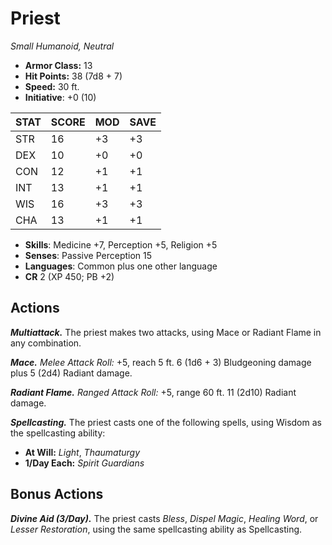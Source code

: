 # Priest

*Small Humanoid, Neutral*

- **Armor Class:** 13
- **Hit Points:** 38 (7d8 + 7)
- **Speed:** 30 ft.
- **Initiative**: +0 (10)

|STAT|SCORE|MOD|SAVE|
| --- | --- | --- | ---- |
| STR | 16 | +3 | +3 |
| DEX | 10 | +0 | +0 |
| CON | 12 | +1 | +1 |
| INT | 13 | +1 | +1 |
| WIS | 16 | +3 | +3 |
| CHA | 13 | +1 | +1 |

- **Skills**: Medicine +7, Perception +5, Religion +5
- **Senses**: Passive Perception 15
- **Languages**: Common plus one other language
- **CR** 2 (XP 450; PB +2)

## Actions

***Multiattack.*** The priest makes two attacks, using Mace or Radiant Flame in any combination.

***Mace.*** *Melee Attack Roll:* +5, reach 5 ft. 6 (1d6 + 3) Bludgeoning damage plus 5 (2d4) Radiant damage.

***Radiant Flame.*** *Ranged Attack Roll:* +5, range 60 ft. 11 (2d10) Radiant damage.

***Spellcasting.*** The priest casts one of the following spells, using Wisdom as the spellcasting ability:

- **At Will:** *Light*, *Thaumaturgy*
- **1/Day Each:** *Spirit Guardians*

## Bonus Actions

***Divine Aid (3/Day).*** The priest casts *Bless*, *Dispel Magic*, *Healing Word*, or *Lesser Restoration*, using the same spellcasting ability as Spellcasting.
